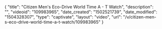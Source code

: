 {
    "title": "Citizen Men's Eco-Drive World Time A - T Watch",
    "description": "",
    "videoid": "109983965",
    "date_created": "1502521739",
    "date_modified": "1504328307",
    "type": "captivate",
    "layout": "video",
    "url": "\/v\/citizen-men-s-eco-drive-world-time-a-t-watch\/109983965"
}